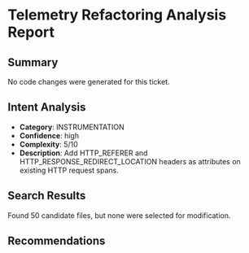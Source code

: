 # Telemetry Refactoring Analysis Report

## Summary
No code changes were generated for this ticket.

## Intent Analysis
- **Category**: INSTRUMENTATION
- **Confidence**: high
- **Complexity**: 5/10
- **Description**: Add HTTP_REFERER and HTTP_RESPONSE_REDIRECT_LOCATION headers as attributes on existing HTTP request spans.

## Search Results
Found 50 candidate files, but none were selected for modification.

## Recommendations


